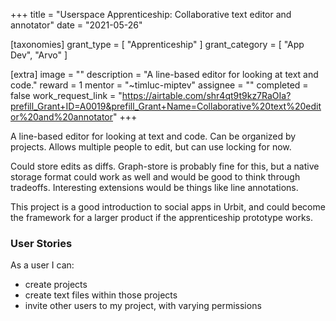 +++
title = "Userspace Apprenticeship: Collaborative text editor and annotator"
date = "2021-05-26"

[taxonomies]
grant_type = [ "Apprenticeship" ]
grant_category = [ "App Dev", "Arvo" ]

[extra]
image = ""
description = "A line-based editor for looking at text and code."
reward = 1
mentor = "~timluc-miptev"
assignee = ""
completed = false
work_request_link = "https://airtable.com/shr4qt9t9kz7RaOIa?prefill_Grant+ID=A0019&prefill_Grant+Name=Collaborative%20text%20editor%20and%20annotator"
+++

A line-based editor for looking at text and code. Can be organized by projects. Allows multiple people to edit, but can use locking for now.

Could store edits as diffs. Graph-store is probably fine for this, but a native storage format could work as well and would be good to think through tradeoffs. Interesting extensions would be things like line annotations.

This project is a good introduction to social apps in Urbit, and could become the framework for a larger product if the apprenticeship prototype works.

### User Stories

As a user I can:

- create projects
- create text files within those projects
- invite other users to my project, with varying permissions
